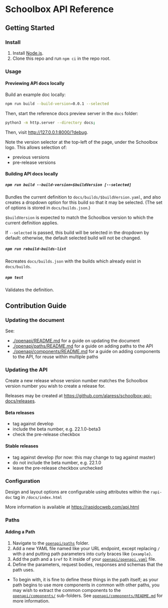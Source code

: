 # Schoolbox API Reference

## Getting Started

### Install

1. Install [Node.js](https://nodejs.org/).
2. Clone this repo and run `npm ci` in the repo root.

### Usage

#### Previewing API docs locally

Build an example doc locally:
```bash
npm run build --build-version=0.0.1 --selected
```

Then, start the reference docs preview server in the `docs` folder:
```bash
python3 -m http.server --directory docs;
```

Then, visit http://127.0.0.1:8000/?debug.

Note the version selector at the top-left of the page, under the Schoolbox logo.  This allows selection of:
* previous versions
* pre-release versions

#### Building API docs locally

##### `npm run build --build-version=$buildVersion [--selected]`
Bundles the current definition to `docs/builds/$buildVersion.yaml`, and also
creates a dropdown option for this build so that it may be selected.
(The set of options is stored in `docs/builds.json`.)

`$buildVersion` is expected to match the Schoolbox version to which the current
definition applies.

If `--selected` is passed, this build will be selected in the dropdown by
default: otherwise, the default selected build will not be changed.

##### `npm run rebuild-builds-list`
Recreates `docs/builds.json` with the builds which already exist in
`docs/builds`.

##### `npm test`
Validates the definition.

## Contribution Guide

### Updating the document

See:
- [./openapi/README.md](./openapi/README.md) for a guide on updating the
  document
- [./openapi/paths/README.md](/openapi/paths/README.md) for a guide on adding
  paths to the API
- [./openapi/components/README.md](/openapi/components/README.md) for a guide on
  adding components to the API, for reuse within multiple paths

### Updating the API

Create a new release whose version number matches the Schoolbox version number
you wish to create a release for.

Releases may be created at
https://github.com/alaress/schoolbox-api-docs/releases.

#### Beta releases

- tag against develop
- include the beta number, e.g. 22.1.0-beta3
- check the pre-release checkbox

#### Stable releases

- tag against develop (for now: this may change to tag against master)
- do not include the beta number, e.g. 22.1.0
- leave the pre-release checkbox unchecked


### Configuration

Design and layout options are configurable using attributes within the `rapi-doc` tag in `/docs/index.html`

More information is available at https://rapidocweb.com/api.html


### Paths

#### Adding a Path

1. Navigate to the [`openapi/paths`](openapi/paths) folder.
2. Add a new YAML file named like your URL endpoint, except replacing
   `/` with `@` and putting path parameters into curly braces like `{example}`.
3. Add the path and a `$ref` to it inside of your
   [`openapi/openapi.yaml`](openapi/openapi.yaml) file.
4. Define the parameters, request bodies, responses and schemas that the path
   uses.
  * To begin with, it is fine to define these things in the path itself; as your
    path begins to use more components in common with other paths, you may wish
    to extract the common components to the
    [`openapi/components/`](openapi/components) sub-folders.
    See [`openapi/components/README.md`](openapi/components/README.md) for more
    information.
